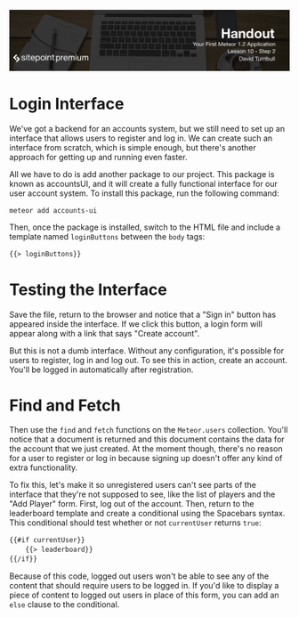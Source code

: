 ![](headings/10.2.png)

# Login Interface

We've got a backend for an accounts system, but we still need to set up an interface that allows users to register and log in. We can create such an interface from scratch, which is simple enough, but there's another approach for getting up and running even faster.

All we have to do is add another package to our project. This package is known as accountsUI, and it will create a fully functional interface for our user account system. To install this package, run the following command:

```
meteor add accounts-ui
```

Then, once the package is installed, switch to the HTML file and include a template named `loginButtons` between the `body` tags:

```html
{{> loginButtons}}
```

# Testing the Interface

Save the file, return to the browser and notice that a "Sign in" button has appeared inside the interface. If we click this button, a login form will appear along with a link that says "Create account".

But this is not a dumb interface. Without any configuration, it's possible for users to register, log in and log out. To see this in action, create an account. You'll be logged in automatically after registration.

# Find and Fetch

Then use the `find` and `fetch` functions on the `Meteor.users` collection. You'll notice that a document is returned and this document contains the data for the account that we just created. At the moment though, there's no reason for a user to register or log in because signing up doesn't offer any kind of extra functionality.

To fix this, let's make it so unregistered users can't see parts of the interface that they're not supposed to see, like the list of players and the "Add Player" form. First, log out of the account. Then, return to the leaderboard template and create a conditional using the Spacebars syntax. This conditional should test whether or not `currentUser` returns `true`:

```html
{{#if currentUser}}
	{{> leaderboard}}
{{/if}}
```

Because of this code, logged out users won't be able to see any of the content that should require users to be logged in. If you'd like to display a piece of content to logged out users in place of this form, you can add an `else` clause to the conditional.